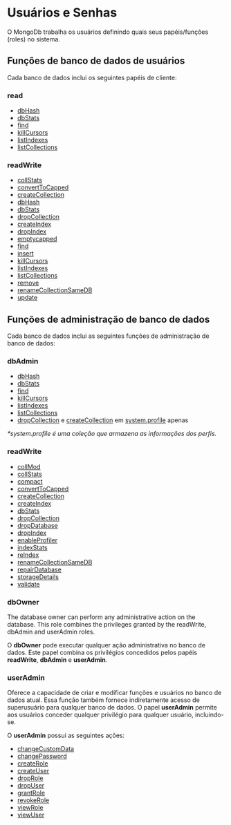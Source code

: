 # Usuários e Senhas

O MongoDb trabalha os usuários definindo quais seus papéis/funções (roles) no sistema.

## Funções de banco de dados de usuários

Cada banco de dados inclui os seguintes papéis de cliente:

### read

- [dbHash](https://docs.mongodb.org/manual/reference/privilege-actions/#authr.dbHash)
- [dbStats](https://docs.mongodb.org/manual/reference/privilege-actions/#authr.dbStats)
- [find](https://docs.mongodb.org/manual/reference/privilege-actions/#authr.find)
- [killCursors](https://docs.mongodb.org/manual/reference/privilege-actions/#authr.killCursors)
- [listIndexes](https://docs.mongodb.org/manual/reference/privilege-actions/#authr.listIndexes)
- [listCollections](https://docs.mongodb.org/manual/reference/privilege-actions/#authr.listCollections)

### readWrite

- [collStats](https://docs.mongodb.org/manual/reference/privilege-actions/#authr.collStats)
- [convertToCapped](https://docs.mongodb.org/manual/reference/privilege-actions/#authr.convertToCapped)
- [createCollection](https://docs.mongodb.org/manual/reference/privilege-actions/#authr.createCollection)
- [dbHash](https://docs.mongodb.org/manual/reference/privilege-actions/#authr.dbHash)
- [dbStats](https://docs.mongodb.org/manual/reference/privilege-actions/#authr.dbStats)
- [dropCollection](https://docs.mongodb.org/manual/reference/privilege-actions/#authr.dropCollection)
- [createIndex](https://docs.mongodb.org/manual/reference/privilege-actions/#authr.createIndex)
- [dropIndex](https://docs.mongodb.org/manual/reference/privilege-actions/#authr.dropIndex)
- [emptycapped](https://docs.mongodb.org/manual/reference/privilege-actions/#authr.emptycapped)
- [find](https://docs.mongodb.org/manual/reference/privilege-actions/#authr.find)
- [insert](https://docs.mongodb.org/manual/reference/privilege-actions/#authr.insert)
- [killCursors](https://docs.mongodb.org/manual/reference/privilege-actions/#authr.killCursors)
- [listIndexes](https://docs.mongodb.org/manual/reference/privilege-actions/#authr.listIndexes)
- [listCollections](https://docs.mongodb.org/manual/reference/privilege-actions/#authr.listCollections)
- [remove](https://docs.mongodb.org/manual/reference/privilege-actions/#authr.remove)
- [renameCollectionSameDB](https://docs.mongodb.org/manual/reference/privilege-actions/#authr.renameCollectionSameDB)
- [update](https://docs.mongodb.org/manual/reference/privilege-actions/#authr.update)

## Funções de administração de banco de dados

Cada banco de dados inclui as seguintes funções de administração de banco de dados:

### dbAdmin

- [dbHash](https://docs.mongodb.org/manual/reference/privilege-actions/#authr.dbHash)
- [dbStats](https://docs.mongodb.org/manual/reference/privilege-actions/#authr.dbStats)
- [find](https://docs.mongodb.org/manual/reference/privilege-actions/#authr.find)
- [killCursors](https://docs.mongodb.org/manual/reference/privilege-actions/#authr.killCursors)
- [listIndexes](https://docs.mongodb.org/manual/reference/privilege-actions/#authr.listIndexes)
- [listCollections](https://docs.mongodb.org/manual/reference/privilege-actions/#authr.listCollections)
- [dropCollection](https://docs.mongodb.org/manual/reference/privilege-actions/#authr.dropCollection) e [createCollection](https://docs.mongodb.org/manual/reference/privilege-actions/#authr.createCollection) em [system.profile](https://docs.mongodb.org/manual/reference/system-collections/#<database>.system.profile) apenas

*\*system.profile é uma coleção que armazena as informações dos perfis.*

### readWrite

- [collMod](https://docs.mongodb.org/manual/reference/privilege-actions/#authr.collMod)
- [collStats](https://docs.mongodb.org/manual/reference/privilege-actions/#authr.collStats)
- [compact](https://docs.mongodb.org/manual/reference/privilege-actions/#authr.compact)
- [convertToCapped](https://docs.mongodb.org/manual/reference/privilege-actions/#authr.convertToCapped)
- [createCollection](https://docs.mongodb.org/manual/reference/privilege-actions/#authr.createCollection)
- [createIndex](https://docs.mongodb.org/manual/reference/privilege-actions/#authr.createIndex)
- [dbStats](https://docs.mongodb.org/manual/reference/privilege-actions/#authr.dbStats)
- [dropCollection](https://docs.mongodb.org/manual/reference/privilege-actions/#authr.dropCollection)
- [dropDatabase](https://docs.mongodb.org/manual/reference/privilege-actions/#authr.dropDatabase)
- [dropIndex](https://docs.mongodb.org/manual/reference/privilege-actions/#authr.dropIndex)
- [enableProfiler](https://docs.mongodb.org/manual/reference/privilege-actions/#authr.enableProfiler)
- [indexStats](https://docs.mongodb.org/manual/reference/privilege-actions/#authr.indexStats)
- [reIndex](https://docs.mongodb.org/manual/reference/privilege-actions/#authr.reIndex)
- [renameCollectionSameDB](https://docs.mongodb.org/manual/reference/privilege-actions/#authr.renameCollectionSameDB)
- [repairDatabase](https://docs.mongodb.org/manual/reference/privilege-actions/#authr.repairDatabase)
- [storageDetails](https://docs.mongodb.org/manual/reference/privilege-actions/#authr.storageDetails)
- [validate](https://docs.mongodb.org/manual/reference/privilege-actions/#authr.validate)

### dbOwner

The database owner can perform any administrative action on the database. This role combines the privileges granted by the readWrite, dbAdmin and userAdmin roles.

O **dbOwner** pode executar qualquer ação administrativa no banco de dados. Este papel combina os privilégios concedidos pelos papéis **readWrite**, **dbAdmin** e **userAdmin**.

### userAdmin

Oferece a capacidade de criar e modificar funções e usuários no banco de dados atual. Essa função também fornece indiretamente acesso de superusuário para qualquer banco de dados. O papel **userAdmin** permite aos usuários conceder qualquer privilégio para qualquer usuário, incluindo-se.

O **userAdmin** possui as seguintes ações:

- [changeCustomData](https://docs.mongodb.org/manual/reference/privilege-actions/#authr.changeCustomData)
- [changePassword](https://docs.mongodb.org/manual/reference/privilege-actions/#authr.changePassword)
- [createRole](https://docs.mongodb.org/manual/reference/privilege-actions/#authr.createRole)
- [createUser](https://docs.mongodb.org/manual/reference/privilege-actions/#authr.createUser)
- [dropRole](https://docs.mongodb.org/manual/reference/privilege-actions/#authr.dropRole)
- [dropUser](https://docs.mongodb.org/manual/reference/privilege-actions/#authr.dropUser)
- [grantRole](https://docs.mongodb.org/manual/reference/privilege-actions/#authr.grantRole)
- [revokeRole](https://docs.mongodb.org/manual/reference/privilege-actions/#authr.revokeRole)
- [viewRole](https://docs.mongodb.org/manual/reference/privilege-actions/#authr.viewRole)
- [viewUser](https://docs.mongodb.org/manual/reference/privilege-actions/#authr.viewUser)





